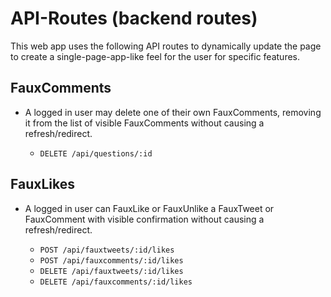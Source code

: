 # API-Routes (backend routes)

This web app uses the following API routes to dynamically update the page to create a single-page-app-like feel for the user for specific features.

## FauxComments

- A logged in user may delete one of their own FauxComments, removing it from the list of visible FauxComments without causing a refresh/redirect.

  - `DELETE /api/questions/:id`

## FauxLikes

- A logged in user can FauxLike or FauxUnlike a FauxTweet or FauxComment with visible confirmation without causing a refresh/redirect.

  - `POST /api/fauxtweets/:id/likes`
  - `POST /api/fauxcomments/:id/likes`
  - `DELETE /api/fauxtweets/:id/likes`
  - `DELETE /api/fauxcomments/:id/likes`
